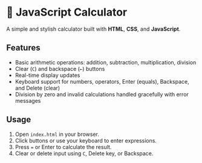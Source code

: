 # 🧮 JavaScript Calculator

A simple and stylish calculator built with **HTML**, **CSS**, and **JavaScript**.

## Features

- Basic arithmetic operations: addition, subtraction, multiplication, division
- Clear (`C`) and backspace (`←`) buttons
- Real-time display updates
- Keyboard support for numbers, operators, Enter (equals), Backspace, and Delete (clear)
- Division by zero and invalid calculations handled gracefully with error messages

## Usage

1. Open `index.html` in your browser.
2. Click buttons or use your keyboard to enter expressions.
3. Press `=` or Enter to calculate the result.
4. Clear or delete input using `C`, Delete key, or Backspace.


